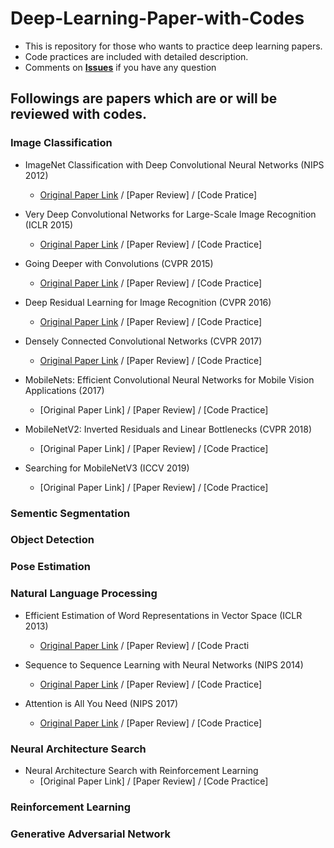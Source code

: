 # Deep-Learning-Paper-with-Codes

* This is repository for those who wants to practice deep learning papers.
* Code practices are included with detailed description.
* Comments on [**Issues**](https://github.com/EggPudding/Deep-Learning-Practice-with-Codes/issues) if you have any question

## Followings are papers which are or will be reviewed with codes.
### Image Classification
* ImageNet Classification with Deep Convolutional Neural Networks (NIPS 2012)
  * [Original Paper Link](https://proceedings.neurips.cc/paper/2012/hash/c399862d3b9d6b76c8436e924a68c45b-Abstract.html) / [Paper Review] / [Code Pratice]

* Very Deep Convolutional Networks for Large-Scale Image Recognition (ICLR 2015)
  * [Original Paper Link](https://arxiv.org/abs/1409.1556) / [Paper Review] / [Code Practice]

* Going Deeper with Convolutions (CVPR 2015)
  * [Original Paper Link](https://arxiv.org/abs/1409.4842) / [Paper Review] / [Code Practice]

* Deep Residual Learning for Image Recognition (CVPR 2016)
  * [Original Paper Link](https://arxiv.org/abs/1512.03385) / [Paper Review] / [Code Practice]
  
* Densely Connected Convolutional Networks (CVPR 2017)
  * [Original Paper Link](https://arxiv.org/abs/1608.06993) / [Paper Review] / [Code Practice]
  
* MobileNets: Efficient Convolutional Neural Networks for Mobile Vision Applications (2017)
  * [Original Paper Link] / [Paper Review] / [Code Practice]
  
* MobileNetV2: Inverted Residuals and Linear Bottlenecks (CVPR 2018)
  * [Original Paper Link] / [Paper Review] / [Code Practice]
  
* Searching for MobileNetV3 (ICCV 2019)
  * [Original Paper Link] / [Paper Review] / [Code Practice]
  
### Sementic Segmentation

### Object Detection

### Pose Estimation

### Natural Language Processing

* Efficient Estimation of Word Representations in Vector Space (ICLR 2013)
  * [Original Paper Link](https://arxiv.org/abs/1301.3781) / [Paper Review] / [Code Practi

* Sequence to Sequence Learning with Neural Networks (NIPS 2014)
  * [Original Paper Link](https://arxiv.org/abs/1409.3215) / [Paper Review] / [Code Practice]
  
* Attention is All You Need (NIPS 2017)
  * [Original Paper Link](https://arxiv.org/abs/1706.03762) / [Paper Review] / [Code Practice]

### Neural Architecture Search

* Neural Architecture Search with Reinforcement Learning
  * [Original Paper Link] / [Paper Review] / [Code Practice]
  
### Reinforcement Learning

### Generative Adversarial Network


